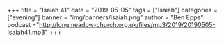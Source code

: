 +++
title = "Isaiah 41"
date = "2019-05-05"
tags = ["Isaiah"]
categories = ["evening"]
banner = "img/banners/isaiah.png"
author = "Ben Epps"
podcast ="http://longmeadow-church.org.uk/files/mp3/2019/20190505-Isaiah41.mp3"
+++
